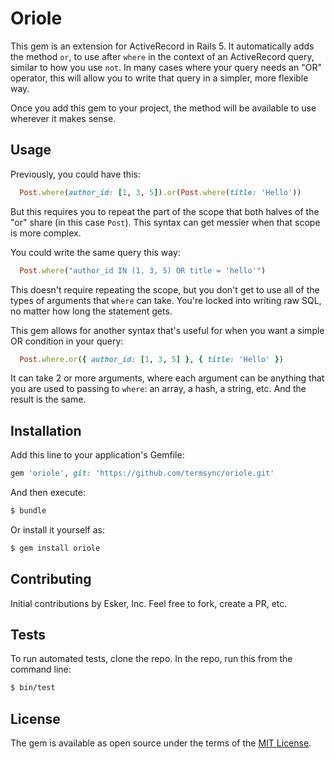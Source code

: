 # Oriole

This gem is an extension for ActiveRecord in Rails 5. It automatically adds the method `or`, to use after `where` in the context of an ActiveRecord query, similar to how you use `not`. In many cases where your query needs an "OR" operator, this will allow you to write that query in a simpler, more flexible way.

Once you add this gem to your project, the method will be available to use wherever it makes sense. 

## Usage

Previously, you could have this:
```ruby
  Post.where(author_id: [1, 3, 5]).or(Post.where(title: 'Hello'))
```
But this requires you to repeat the part of the scope that both halves of the "or" share (in this case `Post`). This syntax can get messier when that scope is more complex.

You could write the same query this way:
```ruby
  Post.where("author_id IN (1, 3, 5) OR title = 'hello'")
```
This doesn't require repeating the scope, but you don't get to use all of the types of arguments that `where` can take. You're locked into writing raw SQL, no matter how long the statement gets.

This gem allows for another syntax that's useful for when you want a simple OR condition in your query:
```ruby
  Post.where.or({ author_id: [1, 3, 5] }, { title: 'Hello' })
```
It can take 2 or more arguments, where each argument can be anything that you are used to passing to `where`: an array, a hash, a string, etc. And the result is the same.

## Installation
Add this line to your application's Gemfile:

```ruby
gem 'oriole', git: 'https://github.com/termsync/oriole.git'
```

And then execute:
```bash
$ bundle
```

Or install it yourself as:
```bash
$ gem install oriole
```

## Contributing
Initial contributions by Esker, Inc. Feel free to fork, create a PR, etc.

## Tests
To run automated tests, clone the repo. In the repo, run this from the command line:
```bash
$ bin/test
```

## License
The gem is available as open source under the terms of the [MIT License](http://opensource.org/licenses/MIT).
